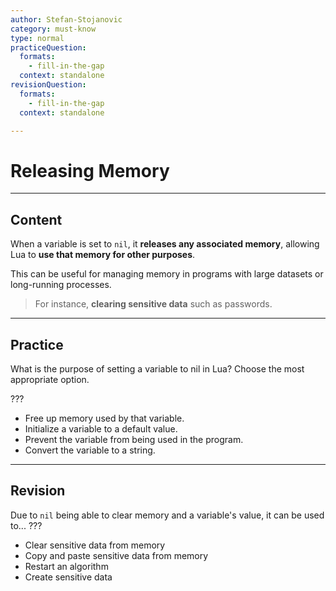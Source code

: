 ```yaml
---
author: Stefan-Stojanovic
category: must-know
type: normal
practiceQuestion:
  formats:
    - fill-in-the-gap
  context: standalone
revisionQuestion:
  formats:
    - fill-in-the-gap
  context: standalone

---
```


# Releasing Memory

---
## Content

When a variable is set to `nil`, it **releases any associated memory**, allowing Lua to **use that memory for other purposes**. 

This can be useful for managing memory in programs with large datasets or long-running processes.

> For instance, **clearing sensitive data** such as passwords.

---
## Practice

What is the purpose of setting a variable to nil in Lua? Choose the most appropriate option.

???

- Free up memory used by that variable.
- Initialize a variable to a default value.
- Prevent the variable from being used in the program.
- Convert the variable to a string.


---
## Revision

Due to `nil` being able to clear memory and a variable's value, it can be used to... ??? 

- Clear sensitive data from memory
- Copy and paste sensitive data from memory
- Restart an algorithm
- Create sensitive data